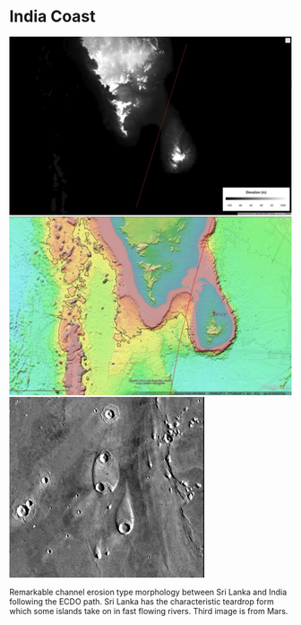 # India Coast

![ic1](img/indiacoast1.jpg "ic1")
![ic2](img/indiacoast2.jpg "ic2")
![ic3](img/indiacoast3.jpg "ic3")

Remarkable channel erosion type morphology between Sri Lanka and India following the ECDO path. Sri Lanka has the characteristic teardrop form which some islands take on in fast flowing rivers. Third image is from Mars.